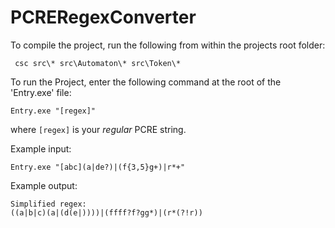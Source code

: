 # PCRERegexConverter

To compile the project, run the following from within the projects root folder:
```
 csc src\* src\Automaton\* src\Token\* 
 ```

 To run the Project, enter the following command at the root of the 'Entry.exe' file:
 ```
 Entry.exe "[regex]"
 ``` 

 where ```[regex]``` is your *regular* PCRE string.

 Example input:
 ```
 Entry.exe "[abc](a|de?)|(f{3,5}g+)|r*+"
 ```
 Example output:
 ```
 Simplified regex:
((a|b|c)(a|(d(e|))))|(ffff?f?gg*)|(r*(?!r))
 ```